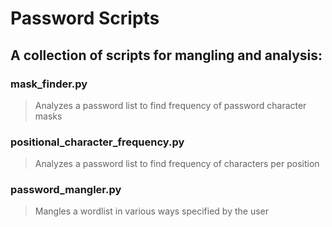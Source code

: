 # Password Scripts
## A collection of scripts for mangling and analysis:

### mask_finder.py
> Analyzes a password list to find frequency of password character masks

### positional_character_frequency.py
> Analyzes a password list to find frequency of characters per position

### password_mangler.py
> Mangles a wordlist in various ways specified by the user

